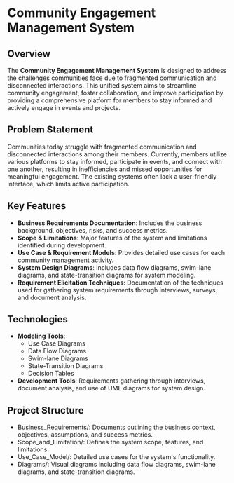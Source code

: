 # Community Engagement Management System

## Overview
The **Community Engagement Management System** is designed to address the challenges communities face due to fragmented communication and disconnected interactions. This unified system aims to streamline community engagement, foster collaboration, and improve participation by providing a comprehensive platform for members to stay informed and actively engage in events and projects.

## Problem Statement
Communities today struggle with fragmented communication and disconnected interactions among their members. Currently, members utilize various platforms to stay informed, participate in events, and connect with one another, resulting in inefficiencies and missed opportunities for meaningful engagement. The existing systems often lack a user-friendly interface, which limits active participation.

## Key Features
- **Business Requirements Documentation**: Includes the business background, objectives, risks, and success metrics.
- **Scope & Limitations**: Major features of the system and limitations identified during development.
- **Use Case & Requirement Models**: Provides detailed use cases for each community management activity.
- **System Design Diagrams**: Includes data flow diagrams, swim-lane diagrams, and state-transition diagrams for system modeling.
- **Requirement Elicitation Techniques**: Documentation of the techniques used for gathering system requirements through interviews, surveys, and document analysis.

## Technologies
- **Modeling Tools**: 
  - Use Case Diagrams
  - Data Flow Diagrams
  - Swim-lane Diagrams
  - State-Transition Diagrams
  - Decision Tables
- **Development Tools**: Requirements gathering through interviews, document analysis, and use of UML diagrams for system design.

## Project Structure
- Business_Requirements/: Documents outlining the business context, objectives, assumptions, and success metrics.
- Scope_and_Limitation/: Defines the system scope, features, and limitations.
- Use_Case_Model/: Detailed use cases for the system's functionality.
- Diagrams/: Visual diagrams including data flow diagrams, swim-lane diagrams, and state-transition diagrams.
